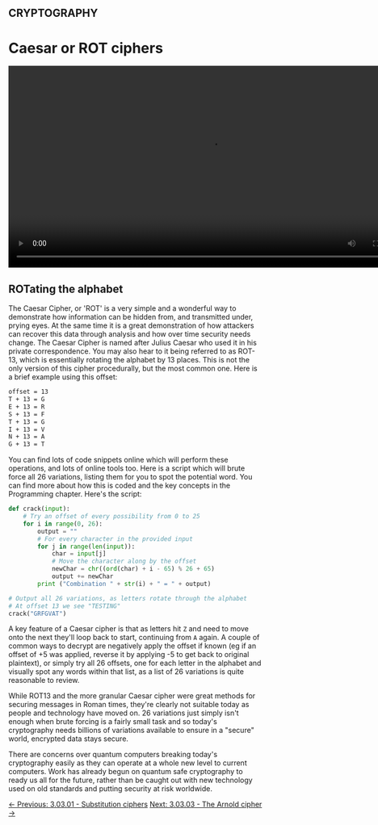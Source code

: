 ## CRYPTOGRAPHY

# Caesar or ROT ciphers

<div align="center">
 <video src="https://github.com/alphyos/CyberStart-2023/assets/116646389/83f33272-1e68-4748-a2d0-e18cbd306a8d" width="800" />
</div>

## ROTating the alphabet

The Caesar Cipher, or 'ROT' is a very simple and a wonderful way to
demonstrate how information can be hidden from, and transmitted under,
prying eyes. At the same time it is a great demonstration of how
attackers can recover this data through analysis and how over time
security needs change. The Caesar Cipher is named after Julius Caesar
who used it in his private correspondence. You may also hear to it being
 referred to as ROT-13, which is essentially rotating the alphabet by 13
 places. This is not the only version of this cipher procedurally, but
the most common one. Here is a brief example using this offset:

```txt
offset = 13
T + 13 = G
E + 13 = R
S + 13 = F
T + 13 = G
I + 13 = V
N + 13 = A
G + 13 = T
```

You can find lots of code snippets online which will perform these
operations, and lots of online tools too. Here is a script which will
brute force all 26 variations, listing them for you to spot the
potential word. You can find more about how this is coded and the key
concepts in the Programming chapter. Here's the script:

```python
def crack(input):
    # Try an offset of every possibility from 0 to 25
    for i in range(0, 26):
        output = ""
        # For every character in the provided input
        for j in range(len(input)):
            char = input[j]
            # Move the character along by the offset
            newChar = chr((ord(char) + i - 65) % 26 + 65)
            output += newChar
        print ("Combination " + str(i) + " = " + output)

# Output all 26 variations, as letters rotate through the alphabet
# At offset 13 we see "TESTING"
crack("GRFGVAT")
```

A key feature of a Caesar cipher is that as letters hit `Z` and need to move onto the next they'll loop back to start, continuing from `A`
 again. A couple of common ways to decrypt are negatively apply the
offset if known (eg if an offset of +5 was applied, reverse it by
applying -5 to get back to original plaintext), or simply try all 26
offsets, one for each letter in the alphabet and visually spot any words
 within that list, as a list of 26 variations is quite reasonable to
review.

While ROT13 and the more granular Caesar cipher were great methods
for securing messages in Roman times, they're clearly not suitable today
 as people and technology have moved on. 26 variations just simply isn't
 enough when brute forcing is a fairly small task and so today's
cryptography needs billions of variations available to ensure in a
"secure" world, encrypted data stays secure.

There are concerns over quantum computers breaking today's
cryptography easily as they can operate at a whole new level to current
computers. Work has already begun on quantum safe cryptography to ready
us all for the future, rather than be caught out with new technology
used on old standards and putting security at risk worldwide.

[← Previous: 3.03.01 - Substitution ciphers](https://play.cyberstart.com/field-manual/8fa39d06-d7eb-11eb-9277-0242ac140009)
[Next: 3.03.03 - The Arnold cipher →](https://play.cyberstart.com/field-manual/8fa5644c-d7eb-11eb-96ff-0242ac140009)
